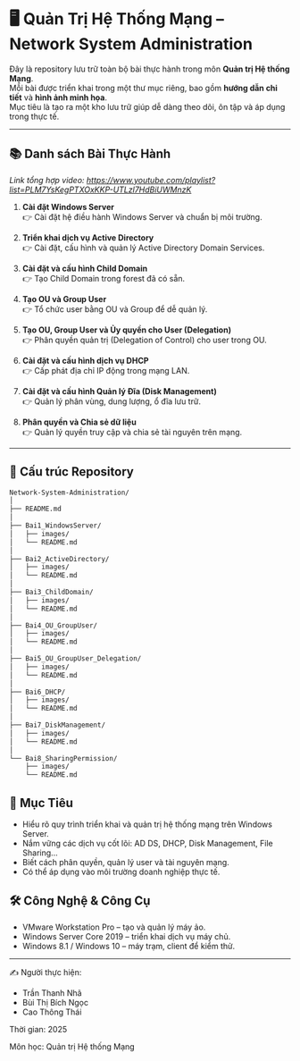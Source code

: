 # 🖥️ Quản Trị Hệ Thống Mạng – Network System Administration

Đây là repository lưu trữ toàn bộ bài thực hành trong môn **Quản trị Hệ thống Mạng**.  
Mỗi bài được triển khai trong một thư mục riêng, bao gồm **hướng dẫn chi tiết** và **hình ảnh minh họa**.  
Mục tiêu là tạo ra một kho lưu trữ giúp dễ dàng theo dõi, ôn tập và áp dụng trong thực tế.

---

## 📚 Danh sách Bài Thực Hành

*Link tổng hợp video: https://www.youtube.com/playlist?list=PLM7YsKegPTXOxKKP-UTLzl7HdBiUWMnzK*

1. **Cài đặt Windows Server**  
   👉 Cài đặt hệ điều hành Windows Server và chuẩn bị môi trường.

2. **Triển khai dịch vụ Active Directory**  
   👉 Cài đặt, cấu hình và quản lý Active Directory Domain Services.

3. **Cài đặt và cấu hình Child Domain**  
   👉 Tạo Child Domain trong forest đã có sẵn.

4. **Tạo OU và Group User**  
   👉 Tổ chức user bằng OU và Group để dễ quản lý.

5. **Tạo OU, Group User và Ủy quyền cho User (Delegation)**  
   👉 Phân quyền quản trị (Delegation of Control) cho user trong OU.

6. **Cài đặt và cấu hình dịch vụ DHCP**  
   👉 Cấp phát địa chỉ IP động trong mạng LAN.

7. **Cài đặt và cấu hình Quản lý Đĩa (Disk Management)**  
   👉 Quản lý phân vùng, dung lượng, ổ đĩa lưu trữ.

8. **Phân quyền và Chia sẻ dữ liệu**  
   👉 Quản lý quyền truy cập và chia sẻ tài nguyên trên mạng.

---

## 📂 Cấu trúc Repository

```bash
Network-System-Administration/
│
├── README.md
│
├── Bai1_WindowsServer/
│   ├── images/
│   └── README.md
│
├── Bai2_ActiveDirectory/
│   ├── images/
│   └── README.md
│
├── Bai3_ChildDomain/
│   ├── images/
│   └── README.md
│
├── Bai4_OU_GroupUser/
│   ├── images/
│   └── README.md
│
├── Bai5_OU_GroupUser_Delegation/
│   ├── images/
│   └── README.md
│
├── Bai6_DHCP/
│   ├── images/
│   └── README.md
│
├── Bai7_DiskManagement/
│   ├── images/
│   └── README.md
│
└── Bai8_SharingPermission/
    ├── images/
    └── README.md
```

## 🚀 Mục Tiêu
- Hiểu rõ quy trình triển khai và quản trị hệ thống mạng trên Windows Server.
- Nắm vững các dịch vụ cốt lõi: AD DS, DHCP, Disk Management, File Sharing…
- Biết cách phân quyền, quản lý user và tài nguyên mạng.
- Có thể áp dụng vào môi trường doanh nghiệp thực tế.

## 🛠️ Công Nghệ & Công Cụ
- VMware Workstation Pro – tạo và quản lý máy ảo.
- Windows Server Core 2019 – triển khai dịch vụ máy chủ.
- Windows 8.1 / Windows 10 – máy trạm, client để kiểm thử.

---

✍️ Người thực hiện: 
- Trần Thanh Nhã
- Bùi Thị Bích Ngọc
- Cao Thông Thái

Thời gian: 2025

Môn học: Quản trị Hệ thống Mạng
